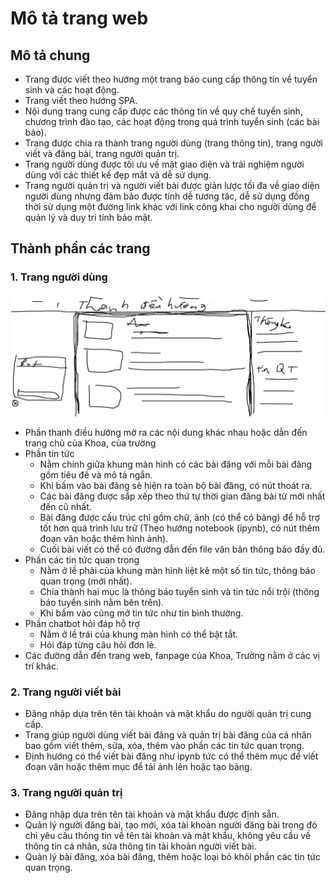 # Mô tả trang web

## Mô tả chung
- Trang được viết theo hướng một trang báo cung cấp thông tin về tuyển sinh và các hoạt động.
- Trang viết theo hướng SPA.
- Nội dung trang cung cấp được các thông tin về quy chế tuyển sinh, chương trình đào tạo, các hoạt động trong quá trình tuyển sinh (các bài báo).
- Trang được chia ra thành trang người dùng (trang thông tin), trang người viết và đăng bài, trang người quản trị.
- Trang người dùng được tối ưu về mặt giao diện và trải nghiệm người dùng với các thiết kế đẹp mắt và dễ sử dụng.
- Trang người quản trị và người viết bài được giản lược tối đa về giao diện người dùng nhưng đảm bảo được tính dễ tương tác, dễ sử dụng đồng thời sử dụng một đường link khác với link công khai cho người dùng để quản lý và duy trì tính bảo mật.

## Thành phần các trang
### 1. Trang người dùng
![Phác họa trang người dùng](/assets/images/userdemo.jpg "Trang người dùng")
- Phần thanh điều hướng mở ra các nội dung khác nhau hoặc dẫn đến trang chủ của Khoa, của trường
- Phần tin tức
  - Nằm chính giữa khung màn hình có các bài đăng với mỗi bài đăng gồm tiêu đề và mô tả ngắn.
  - Khi bấm vào bài đăng sẽ hiện ra toàn bộ bài đăng, có nút thoát ra.
  - Các bài đăng được sắp xếp theo thứ tự thời gian đăng bài từ mới nhất đến cũ nhất.
  - Bài đăng được cấu trúc chỉ gồm chữ, ảnh (có thể có bảng) để hỗ trợ tốt hơn quá trình lưu trữ (Theo hướng notebook (ipynb), có nút thêm đoạn văn hoặc thêm hình ảnh).
  - Cuối bài viết có thể có đường dẫn đến file văn bản thông báo đầy đủ.
- Phần các tin tức quan trọng
  - Nằm ở lề phải của khung màn hình liệt kê một số tin tức, thông báo quan trọng (mới nhất).
  - Chia thành hai mục là thông báo tuyển sinh và tin tức nổi trội (thông báo tuyển sinh nằm bên trên).
  - Khi bấm vào cũng mở tin tức như tin bình thường.
- Phần chatbot hỏi đáp hỗ trợ
  - Nằm ở lề trái của khung màn hình có thể bật tắt.
  - Hỏi đáp từng câu hỏi đơn lẻ.
- Các đường dẫn đến trang web, fanpage của Khoa, Trường nằm ở các vị trí khác.
### 2. Trang người viết bài
- Đăng nhập dựa trên tên tài khoản và mật khẩu do người quản trị cung cấp.
- Trang giúp người dùng viết bài đăng và quản trị bài đăng của cá nhân bao gồm viết thêm, sửa, xóa, thêm vào phần các tin tức quan trọng.
- Định hướng có thể viết bài đăng như ipynb tức có thể thêm mục để viết đoạn văn hoặc thêm mục để tải ảnh lên hoặc tạo bảng.
### 3. Trang người quản trị
- Đăng nhập dựa trên tên tài khoản và mật khẩu được định sẵn.
- Quản lý người đăng bài, tạo mới, xóa tài khoản người đăng bài trong đó chỉ yêu cầu thông tin về tên tài khoản và mật khẩu, không yêu cầu về thông tin cá nhân, sửa thông tin tài khoản người viết bài.
- Quản lý bài đăng, xóa bài đăng, thêm hoặc loại bỏ khỏi phần các tin tức quan trọng.
